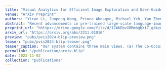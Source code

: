 ```yaml
---
title: "Visual Analytics for Efficient Image Exploration and User-Guided Image Captioning"
venue: "ArXiv Preprint"
authors: "Yiran Li, Junpeng Wang, Prince Aboagye, Michael Yeh, Yan Zheng, Liang Wang, Wei Zhang, Kwan-Liu Ma"
abstract: "Recent advancements in pre-trained large-scale language-image models have ushered in a new era of visual comprehension, offering a significant leap forward. These breakthroughs have proven particularly instrumental in addressing long-standing challenges that were previously daunting. Leveraging these innovative techniques, this paper tackles two well-known issues within the realm of visual analytics: (1) the efficient exploration of large-scale image datasets and identification of potential data biases within them; (2) the evaluation of image captions and steering of their generation process. On the one hand, by visually examining the captions automatically generated from language-image models for an image dataset, we gain deeper insights into the semantic underpinnings of the visual contents, unearthing data biases that may be entrenched within the dataset. On the other hand, by depicting the association between visual contents and textual captions, we expose the weaknesses of pre-trained language-image models in their captioning capability and propose an interactive interface to steer caption generation. The two parts have been coalesced into a coordinated visual analytics system, fostering mutual enrichment of visual and textual elements. We validate the effectiveness of the system with domain practitioners through concrete case studies with large-scale image datasets."
preprint_url: "hhttps://drive.google.com/file/d/17AhDbvGRMmbghXi7_gd4zqAh7PpGqVAk/view?usp=sharing"
arxiv_url: "https://arxiv.org/abs/2311.01016"
preview: "pubs/pvis2024-blip-preview.png"
teaser: "pubs/pvis2024-blip-teaser.png"
teaser_caption: "Our system contains three main views. (a) The Co-Occurrence Graph employs a node-link diagram to present the dominant and co-occurred features of an image dataset. (b) The Image Segment view uses a scatterplot to lay out image segments and color them based on the attention they received. (c) The  view provides an interface to steer the caption generation process."
permalink: "/publication/arxiv-blip"
date: 2023-11-02
collection: "publications"
---
```

